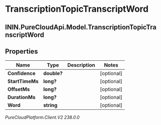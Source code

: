 # TranscriptionTopicTranscriptWord

## ININ.PureCloudApi.Model.TranscriptionTopicTranscriptWord

## Properties

|Name | Type | Description | Notes|
|------------ | ------------- | ------------- | -------------|
| **Confidence** | **double?** |  | [optional] |
| **StartTimeMs** | **long?** |  | [optional] |
| **OffsetMs** | **long?** |  | [optional] |
| **DurationMs** | **long?** |  | [optional] |
| **Word** | **string** |  | [optional] |



_PureCloudPlatform.Client.V2 238.0.0_
